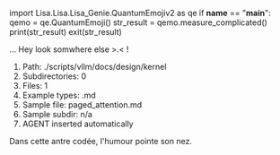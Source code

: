 
import Lisa.Lisa.Lisa_Genie.QuantumEmojiv2 as qe
if __name__ == "__main__":
  qemo = qe.QuantumEmoji()
  str_result = qemo.measure_complicated()
  print(str_result)
  exit(str_result)

... Hey look somwhere else >.< !

1. Path: ./scripts/vllm/docs/design/kernel
2. Subdirectories: 0
3. Files: 1
4. Example types: .md
5. Sample file: paged_attention.md
6. Sample subdir: n/a
7. AGENT inserted automatically

Dans cette antre codée, l'humour pointe son nez.
